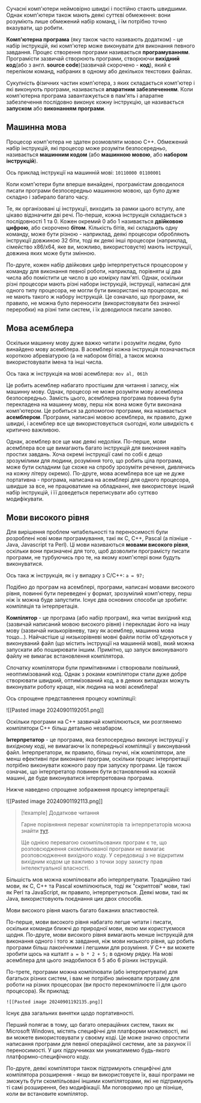 Сучасні комп'ютери неймовірно швидкі і постійно стають швидшими. Однак комп'ютери також мають деякі суттєві обмеження: вони розуміють лише обмежений набір команд, і їм потрібно точно вказувати, що робити.

**Комп'ютерна програма** (яку також часто називають додатком) - це набір інструкцій, які комп'ютер може виконувати для виконання певного завдання. Процес створення програми називається **програмуванням**. Програмісти зазвичай створюють програми, створюючи **вихідний код**(або з англ. **source code**)(зазвичай скорочено - **код**), який є переліком команд, набраних в одному або декількох текстових файлах.

Сукупність фізичних частин комп'ютера, з яких складається комп'ютер і які виконують програми, називається **апаратним забезпеченням**. Коли комп'ютерна програма завантажується в пам'ять і апаратне забезпечення послідовно виконує кожну інструкцію, це називається **запуском** або **виконанням програми**.
## Машинна мова

Процесор комп'ютера не здатен розмовляти мовою C++. Обмежений набір інструкцій, які процесор може розуміти безпосередньо, називається **машинним кодом** (або **машинною мовою**, або **набором інструкцій**).

Ось приклад інструкції на машинній мові: `10110000 01100001`

Коли комп'ютери були вперше винайдені, програмістам доводилося писати програми безпосередньо машинною мовою, що було дуже складно і забирало багато часу.

Те, як організовані ці інструкції, виходить за рамки цього вступу, але цікаво відзначити дві речі. По-перше, кожна інструкція складається з послідовності 1 та 0. Кожен окремий 0 або 1 називається **двійковою цифрою**, або скорочено **бітом**. Кількість бітів, які складають одну команду, може бути різною - наприклад, деякі процесори обробляють інструкції довжиною 32 біти, тоді як деякі інші процесори (наприклад, сімейство x86/x64, яке ви, можливо, використовуєте) мають інструкції, довжина яких може бути змінною.

По-друге, кожен набір двійкових цифр інтерпретується процесором у команду для виконання певної роботи, наприклад, порівняти ці два числа або помістити це число в цю комірку пам'яті. Однак, оскільки різні процесори мають різні набори інструкцій, інструкції, написані для одного типу процесора, не могли бути використані на процесорах, які не мають такого ж набору інструкцій. Це означало, що програми, як правило, не можна було переносити (використовувати без значної переробки) на різні типи систем, і їх доводилося писати заново.
## Мова асемблера

Оскільки машинну мову дуже важко читати і розуміти людям, було винайдено мову асемблера. В асемблері кожна інструкція позначається короткою абревіатурою (а не набором бітів), а також можна використовувати імена та інші числа.

Ось така ж інструкція на мові асемблера: `mov al, 061h`

Це робить асемблер набагато простішим для читання і запису, ніж машинну мову. Однак, процесор не може розуміти мову асемблера безпосередньо. Замість цього, асемблерна програма повинна бути перекладена на машинну мову, перш ніж вона може бути виконана комп'ютером. Це робиться за допомогою програми, яка називається **асемблером**. Програми, написані мовою асемблера, як правило, дуже швидкі, і асемблер все ще використовується сьогодні, коли швидкість є критично важливою.

Однак, асемблер все ще має деякі недоліки. По-перше, мови асемблера все ще вимагають багато інструкцій для виконання навіть простих завдань. Хоча окремі інструкції самі по собі є дещо зрозумілими для людини, розуміння того, що робить ціла програма, може бути складним (це схоже на спробу зрозуміти речення, дивлячись на кожну літеру окремо). По-друге, мова асемблера все ще не дуже портативна - програма, написана на асемблері для одного процесора, швидше за все, не працюватиме на обладнанні, яке використовує інший набір інструкцій, і її доведеться переписувати або суттєво модифікувати.
## Мови високого рівня

Для вирішення проблем читабельності та переносимості були розроблені нові мови програмування, такі як C, C++, Pascal (а пізніше - Java, Javascript та Perl). Ці мови називаються **мовами високого рівня**, оскільки вони призначені для того, щоб дозволити програмісту писати програми, не турбуючись про те, на якому комп'ютері вони будуть виконуватися.

Ось така ж інструкція, як і у випадку з C/C++: `a = 97;`

Подібно до програм на асемблері, програми, написані мовами високого рівня, повинні бути переведені у формат, зрозумілий комп'ютеру, перш ніж їх можна буде запустити. Існує два основних способи це зробити: компіляція та інтерпретація.

**Компілятор** - це програма (або набір програм), яка читає вихідний код (зазвичай написаний мовою високого рівня) і перекладає його на іншу мову (зазвичай низькорівневу, таку як асемблер, машинна мова тощо...). Найчастіше ці низькорівневі мовні файли потім об'єднуються у виконуваний файл (що містить інструкції на машинній мові), який можна запускати або поширювати іншим. Примітно, що запуск виконуваного файлу не вимагає встановлення компілятора.

Спочатку компілятори були примітивними і створювали повільний, неоптимізований код. Однак з роками компілятори стали дуже добре створювати швидкий, оптимізований код, а в деяких випадках можуть виконувати роботу краще, ніж людина на мові асемблера!

Ось спрощене представлення процесу компіляції:

![[Pasted image 20240901192051.png]]

Оскільки програми на C++ зазвичай компілюються, ми розглянемо компілятори C++ більш детально незабаром.

**Інтерпретатор** - це програма, яка безпосередньо виконує інструкції у вихідному коді, не вимагаючи їх попередньої компіляції у виконуваний файл. Інтерпретатори, як правило, більш гнучкі, ніж компілятори, але менш ефективні при виконанні програм, оскільки процес інтерпретації потрібно виконувати кожного разу при запуску програми. Це також означає, що інтерпретатор повинен бути встановлений на кожній машині, де буде виконуватися інтерпретована програма.

Нижче наведено спрощене зображення процесу інтерпретації:

![[Pasted image 20240901192113.png]]

> [!example] Додаткове читання
>  
> Гарне порівняння переваг компіляторів та інтерпретаторів можна знайти [тут](https://stackoverflow.com/a/38491646).
> 
> Ще однією перевагою скомпільованих програм є те, що розповсюдження скомпільованої програми не вимагає розповсюдження вихідного коду. У середовищі з не відкритим вихідним кодом це важливо з точки зору захисту прав інтелектуальної власності.

Більшість мов можна компілювати або інтерпретувати. Традиційно такі мови, як C, C++ та Pascal компілюються, тоді як "скриптові" мови, такі як Perl та JavaScript, як правило, інтерпретуються. Деякі мови, такі як Java, використовують поєднання цих двох способів.

Мови високого рівня мають багато бажаних властивостей.

По-перше, мови високого рівня набагато легше читати і писати, оскільки команди ближчі до природної мови, якою ми користуємося щодня. По-друге, мови високого рівня вимагають менше інструкцій для виконання одного і того ж завдання, ніж мови низького рівня, що робить програми більш лаконічними і легшими для розуміння. У C++ ви можете зробити щось на кшталт `a = b * 2 + 5;` в одному рядку. На мові асемблера для цього знадобилося б 5 або 6 різних інструкцій.

По-третє, програми можна компілювати (або інтерпретувати) для багатьох різних систем, і вам не потрібно змінювати програму для роботи на різних процесорах (ви просто перекомпілюєте її для цього процесора). Як приклад:

	![[Pasted image 20240901192135.png]]

Існує два загальних винятки щодо портативності.

Перший полягає в тому, що багато операційних систем, таких як Microsoft Windows, містять специфічні для платформи можливості, які ви можете використовувати у своєму коді. Це може значно спростити написання програми для певної операційної системи, але за рахунок її переносимості. У цих підручниках ми уникатимемо будь-якого платформно-специфічного коду.

По-друге, деякі компілятори також підтримують специфічні для компілятора розширення - якщо ви використовуєте їх, ваші програми не зможуть бути скомпільовані іншими компіляторами, які не підтримують ті самі розширення, без модифікації. Ми поговоримо про це пізніше, коли ви встановите компілятор.